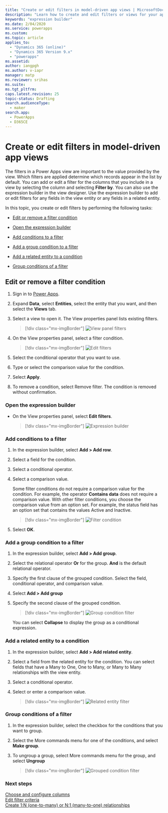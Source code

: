 ```yaml
---
title: "Create or edit filters in model-driven app views | MicrosoftDocs"
description: "Learn how to create and edit filters or views for your app"
keywords: "expression builder"
ms.date: 2/04/2020
ms.service: powerapps
ms.custom: 
ms.topic: article
applies_to: 
  - "Dynamics 365 (online)"
  - "Dynamics 365 Version 9.x"
  - "powerapps"
ms.assetid: 
author: iangpgh
ms.author: v-iapr
manager: matp
ms.reviewer: srihas
ms.suite: 
ms.tgt_pltfrm: 
caps.latest.revision: 25
topic-status: Drafting
search.audienceType: 
  - maker
search.app: 
  - PowerApps
  - D365CE
---
```


# Create or edit filters in model-driven app views

<a name="BKMK_CreateOrEditViewFilters"></a>   

The filters in a Power Apps view are important to the value provided by the view. Which filters are applied determine which records appear in the list by default. You can add or edit a filter for the columns that you include in a view by selecting the column and selecting **Filter by**. You can also use the expression builder in the view designer. Use the expression builder to add or edit filters for any fields in the view entity or any fields in a related entity. 

In this topic, you create or edit filters by performing the following tasks:

-   [Edit or remove a filter condition](create-edit-view-filters.md#edit-or-remove-a-filter-condition)

-   [Open the expression builder](create-edit-view-filters.md#open-the-expression-builder)

-   [Add conditions to a filter](create-edit-view-filters.md#add-conditions-to-a-filter)

-   [Add a group condition to a filter](create-edit-view-filters.md#add-a-group-condition-to-a-filter)

-   [Add a related entity to a condition](create-edit-view-filters.md#add-a-related-entity-to-a-condition)

-   [Group conditions of a filter](create-edit-view-filters.md#group-conditions-of-a-filter)

## Edit or remove a filter condition

1. Sign in to [Power Apps](https://make.powerapps.com/?utm_source=padocs&utm_medium=linkinadoc&utm_campaign=referralsfromdoc).  

2. Expand **Data**, select **Entities**, select the entity that you want, and then select the **Views** tab.

3. Select a view to open it. The View properties panel lists existing filters.

    > [!div class="mx-imgBorder"] 
    > ![View panel filters](media/views-panel-filters.png)

4. On the View properties panel, select a filter condition.

    > [!div class="mx-imgBorder"] 
    > ![Edit filters](media/edit-filter-viewpanel.png)

5. Select the conditional operator that you want to use.

6. Type or select the comparison value for the condition.

7. Select **Apply**.

8. To remove a condition, select Remove filter. The condition is removed without confirmation.

### Open the expression builder

- On the View properties panel, select **Edit filters**.

    > [!div class="mx-imgBorder"] 
    > ![Expression builder](media/edit-create-filters.png)

### Add conditions to a filter

1. In the expression builder, select **Add > Add row**.

2. Select a field for the condition.

3. Select a conditional operator.

4. Select a comparison value.  

    Some filter conditions do not require a comparison value for the condition. For example, the operator **Contains data** does not require a comparison value. With other filter conditions, you choose the comparison value from an option set. For example, the status field has an option set that contains the values Active and Inactive.

    > [!div class="mx-imgBorder"] 
    > ![Filter condition](media/add-condition-filter.png)

5. Select **OK**.

### Add a group condition to a filter

1. In the expression builder, select **Add > Add group**.

2. Select the relational operator **Or** for the group. **And** is the default relational operator.

3. Specify the first clause of the grouped condition. Select the field, conditional operator, and comparison value.

4. Select **Add > Add group**

5. Specify the second clause of the grouped condition.

    > [!div class="mx-imgBorder"] 
    > ![Group condition filter](media/add-group-filter.png)

    You can select **Collapse** to display the group as a conditional expression.

### Add a related entity to a condition

1. In the expression builder, select **Add > Add related entity**.

2. Select a field from the related entity for the condition. You can select fields that have a Many to One, One to Many, or Many to Many relationships with the view entity.

3. Select a conditional operator.

4. Select or enter a comparison value.

    > [!div class="mx-imgBorder"] 
    > ![Related entity filter](media/add-relatedentity-filter.png)

### Group conditions of a filter

1. In the expression builder, select the checkbox for the conditions that you want to group.

2. Select the More commands menu for one of the conditions, and select **Make group**.

3. To ungroup a group, select More commands menu for the group, and select **Ungroup**

    > [!div class="mx-imgBorder"] 
    > ![Grouped condition filter](media/group-conditions-filter.png)

### Next steps
[Choose and configure columns](choose-and-configure-columns.md)  
[Edit filter criteria](edit-filter-criteria.md)  
[Create 1:N (one-to-many) or N:1 (many-to-one) relationships](../common-data-service/create-edit-1n-relationships.md)
